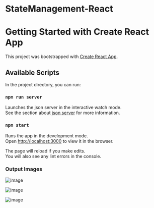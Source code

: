 # StateManagement-React

# Getting Started with Create React App

This project was bootstrapped with [Create React App](https://github.com/facebook/create-react-app).

## Available Scripts

In the project directory, you can run:

### `npm run server`

Launches the json server in the interactive watch mode.\
See the section about [json server](https://www.npmjs.com/package/json-server) for more information.

### `npm start`

Runs the app in the development mode.\
Open [http://localhost:3000](http://localhost:3000) to view it in the browser.

The page will reload if you make edits.\
You will also see any lint errors in the console.

### Output Images

![image](https://github.com/shirishamanthoju/StateManagement-React/assets/126951025/00df1b0c-b343-4f12-925b-a6e9180fb367)

![image](https://github.com/shirishamanthoju/StateManagement-React/assets/126951025/8c34aa60-3b7e-4f6e-a563-4ca97018c477)

![image](https://github.com/shirishamanthoju/StateManagement-React/assets/126951025/be4f1eca-9f1e-4436-9182-fdbfafd04358)

